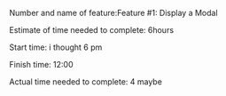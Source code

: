 Number and name of feature:Feature #1: Display a Modal

Estimate of time needed to complete: 6hours

Start time: i thought 6 pm

Finish time: 12:00

Actual time needed to complete: 4 maybe